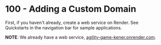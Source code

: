 # 100 - Adding a Custom Domain

First, if you haven't already, create a web service on Render. See Quickstarts in the navigation bar for sample applications.

**NOTE**: We already have a web service, [agility-game-kener.onrender.com]().

